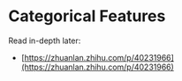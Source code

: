 # Categorical Features

Read in-depth later:

* [https://zhuanlan.zhihu.com/p/40231966](https://zhuanlan.zhihu.com/p/40231966)


